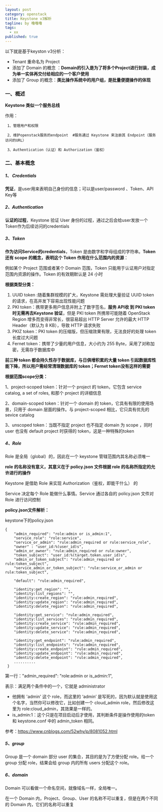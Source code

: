 ```yaml
---
layout: post
category: openstack
title: Keystone v3解析
tagline: by 噜噜噜
tags: 
  - xx
published: true
---
```


<!--more-->

以下就是基于keyston v3分析：

- Tenant 重命名为 Project
- 添加了 Domain 的概念 ：**Domain的引入是为了将多个Project进行封装，成为单一实体再交付给相应的一个客户使用**
- 添加了 Group 的概念：**类比操作系统中的用户组，是批量便捷操作的体现**



### 一、概述

**Keystone 类似一个服务总线**

作用：

```
 1、管理用户和权限

 2、维护openstack服务的endpoint  #服务通过 Keystone 来注册其 Endpoint（服务访问的URL）

 3、Authentication（认证）和 Authorization（鉴权）
```

### 二、基本概念

##### 1、 Credentials 

​    **凭证**，是user用来表明自己身份的信息；可以是user/password 、Token、API Key等

##### 2、Authentication 

   **认证的过程**，Keystone 验证 User 身份的过程，通过之后会给user发放一个Token作为后续访问的credentials

##### 3、Token

  **作为访问Service的credentials**，Token 是由数字和字母组成的字符串。**Token 还有 scope 的概念，表明这个 Token 作用在什么范围内的资源**：

例如某个 Project 范围或者某个 Domain 范围，Token 只能用于认证用户对指定范围内资源的操作。Token 的有效期默认是 24 小时



**根据类型分类：**

1. UUID token :随着集群规模的扩大，Keystone 需处理大量验证 UUID token 的请求，在高并发下容易出现性能问题
2. PKI token：携带更多用户信息并附上了数字签名，**服务 API收 到 PKI token 时无需再去Keystone 验证**，但是 PKI token 所携带可能随着 OpenStack Region 增多而变得非常长，很容易超出 HTTP Server 允许的最大 HTTP Header（默认为 8 KB），导致 HTTP 请求失败
3. PKIZ token：PKI token 的压缩版，但压缩效果有限，无法良好的处理 token 长度过大问题
4. Fernet token：携带了少量的用户信息，大小约为 255 Byte，采用了对称加密，无需存于数据库中



**前三种 token 都会持久性存于数据库，与日俱增积累的大量 token 引起数据库性能下降，所以用户需经常清理数据库的 token；Fernet token没有这样的需要**



**根据范围scope分类：**

 1、project-scoped token：针对一个 project 的 token，它包含 service catalog, a set of roles, 和那个 project 的详细信息

2、domain-scoped token：针对一个 domain  的 token，它具有有限的使用场景，只用于 domain 层面的操作。与 project-scoped 相比，它只具有优先的 sevice catalog

3、unscoped token：当既不指定 project 也不指定 domain 为 scope ，同时 user 也没有 default project 时获得的 token，这是一种特殊的token







##### 4、Role

Role 是全局（global）的，因此在一个 keystone 管辖范围内其名称必须唯一

**role 的名称没有意义，其意义在于 policy.json 文件根据 role 的名称所指定的允许进行的操作**

Keystone 是借助 Role 来实现 Authorization（鉴权，即能干什么） 的

Service 决定每个 Role 能做什么事情。Service 通过各自的 policy.json 文件对 Role 进行访问控制



**policy.json文件解析：**

keystone下的policy.json

```
{
    "admin_required": "role:admin or is_admin:1",
    "service_role": "role:service",
    "service_or_admin": "rule:admin_required or rule:service_role",
    "owner" : "user_id:%(user_id)s",
    "admin_or_owner": "rule:admin_required or rule:owner",
    "token_subject": "user_id:%(target.token.user_id)s",
    "admin_or_token_subject": "rule:admin_required or rule:token_subject",
    "service_admin_or_token_subject": "rule:service_or_admin or rule:token_subject",

    "default": "rule:admin_required",

    "identity:get_region": "",
    "identity:list_regions": "",
    "identity:create_region": "rule:admin_required",
    "identity:update_region": "rule:admin_required",
    "identity:delete_region": "rule:admin_required",

    "identity:get_service": "rule:admin_required",
    "identity:list_services": "rule:admin_required",
    "identity:create_service": "rule:admin_required",
    "identity:update_service": "rule:admin_required",
    "identity:delete_service": "rule:admin_required",

    "identity:get_endpoint": "rule:admin_required",
    "identity:list_endpoints": "rule:admin_required",
    "identity:create_endpoint": "rule:admin_required",
    "identity:update_endpoint": "rule:admin_required",
    "identity:delete_endpoint": "rule:admin_required",
    ..........
 }
```

第一行："admin_required": "role:admin or is_admin:1",

表示：满足两个条件中的一个，它就是 administrator

- 他拥有 'admin' 这个 role，而这里的 ‘admin’ 是写死的，因为默认就是使用这个名字，当然你可以修改它，比如创建一个 cloud_admin role，然后修改这里为 role:cloud_admin，其效果是一样的。
- is_admin:1：这个只是在项目启动后才使用，其判断条件是操作使用的token 和 keystone.conf 中的 admin_token 相同。



参考：https://www.cnblogs.com/52why/p/8081052.html



##### 5、group

Group 是一个 domain 部分 user 的集合，其目的是为了方便分配 role。给一个 group 分配 role，结果会给 group 内的所有 users 分配这个 role。



##### 6、domain

Domain 可以看做一个命名空间，就像域名一样，全局唯一。

在一个 Domain 内，Project、Group、User 的名称不可以重复，但是在两个不同的 Domain 内，它们的名称可以重复









